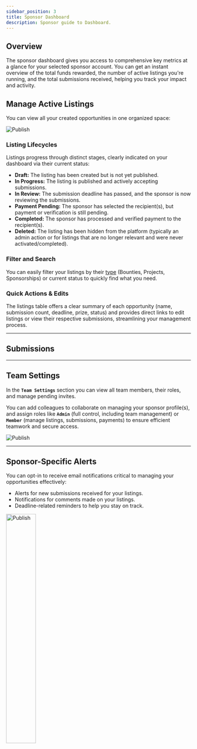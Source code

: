 ```yaml
---
sidebar_position: 3
title: Sponsor Dashboard
description: Sponsor guide to Dashboard.
---
```


## Overview

The sponsor dashboard gives you access to comprehensive key metrics at a glance for your selected sponsor account. You can get an instant overview of the total funds rewarded, the number of active listings you're running, and the total submissions received, helping you track your impact and activity.

## Manage Active Listings

You can view all your created opportunities in one organized space:

<div class="screenshot">
<img alt="Publish" src="/img/sponsor/dashboard.png" />
</div>

### Listing Lifecycles

Listings progress through distinct stages, clearly indicated on your dashboard via their current status:
- **Draft:** The listing has been created but is not yet published.
- **In Progress:** The listing is published and actively accepting submissions.
- **In Review:** The submission deadline has passed, and the sponsor is now reviewing the submissions.
- **Payment Pending:** The sponsor has selected the recipient(s), but payment or verification is still pending.
- **Completed:** The sponsor has processed and verified payment to the recipient(s).
- **Deleted:** The listing has been hidden from the platform (typically an admin action or for listings that are no longer relevant and were never activated/completed).

### Filter and Search

You can easily filter your listings by their [type](../opportunities.md) (Bounties, Projects, Sponsorships) or current status to quickly find what you need.

### Quick Actions & Edits

The listings table offers a clear summary of each opportunity (name, submission count, deadline, prize, status) and provides direct links to edit listings or view their respective submissions, streamlining your management process.

---

## Submissions

---

## Team Settings

In the **`Team Settings`** section you can view all team members, their roles, and manage pending invites.

You can add colleagues to collaborate on managing your sponsor profile(s), and assign roles like **`Admin`** (full control, including team management) or **`Member`** (manage listings, submissions, payments) to ensure efficient teamwork and secure access.

<div class="screenshot">
<img alt="Publish" src="/img/sponsor/team-manage.png" />
</div>

---

## Sponsor-Specific Alerts

You can opt-in to receive email notifications critical to managing your opportunities effectively:
- Alerts for new submissions received for your listings.
- Notifications for comments made on your listings.
- Deadline-related reminders to help you stay on track.

<div class="screenshot">
<img alt="Publish" src="/img/sponsor/email.png" width="40%" />
</div>
